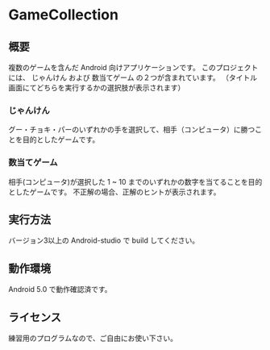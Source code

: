 # GameCollection

## 概要

複数のゲームを含んだ Android 向けアプリケーションです。
このプロジェクトには、 じゃんけん および 数当てゲーム の２つが含まれています。
（タイトル画面にてどちらを実行するかの選択肢が表示されます）

### じゃんけん
グー・チョキ・パーのいずれかの手を選択して、相手（コンピュータ）に勝つことを目的としたゲームです。

### 数当てゲーム

相手(コンピュータ)が選択した 1 ~ 10 までのいずれかの数字を当てることを目的としたゲームです。
不正解の場合、正解のヒントが表示されます。

## 実行方法

バージョン3以上の Android-studio で build してください。

## 動作環境

Android 5.0 で動作確認済です。

## ライセンス

練習用のプログラムなので、ご自由にお使い下さい。
